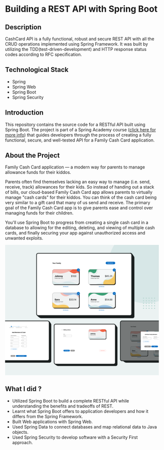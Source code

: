 # Building a REST API with Spring Boot

## Description

CashCard API is a fully functional, robust and secure REST API with all the CRUD operations implemented using Spring Framework.
It was built by utilizing the TDD(test-driven-development) and HTTP response status codes according to RFC specification.

## Technological Stack

- Spring
- Spring Web
- Spring Boot
- Spring Security

## Introduction

This repository contains the source code for a RESTful API built using Spring Boot. The project is part of a Spring Academy course ([click here for more info](https://spring.academy/courses/building-a-rest-api-with-spring-boot)) that guides developers through the process of creating a fully functional, secure, and well-tested API for a Family Cash Card application.

## About the Project

Family Cash Card application — a modern way for parents to manage allowance funds for their kiddos.

Parents often find themselves lacking an easy way to manage (i.e. send, receive, track) allowances for their kids. So instead of handing out a stack of bills, our cloud-based Family Cash Card app allows parents to virtually manage "cash cards" for their kiddos. You can think of the cash card being very similar to a gift card that many of us send and receive. The primary goal of the Family Cash Card app is to give parents ease and control over managing funds for their children.

You'll use Spring Boot to progress from creating a single cash card in a database to allowing for the editing, deleting, and viewing of multiple cash cards, and finally securing your app against unauthorized access and unwanted exploits.

![](https://raw.githubusercontent.com/vmware-tanzu-learning/spring-academy-assets/main/courses/course-spring-brasb-build-a-rest-api/NEWcardUI.png)

## What I did ?

- Utilized Spring Boot to build a complete RESTful API while understanding the benefits and tradeoffs of REST.
- Learnt what Spring Boot offers to application developers and how it differs from the Spring Framework.
- Built Web applications with Spring Web.
- Used Spring Data to connect databases and map relational data to Java objects.
- Used Spring Security to develop software with a Security First approach.
